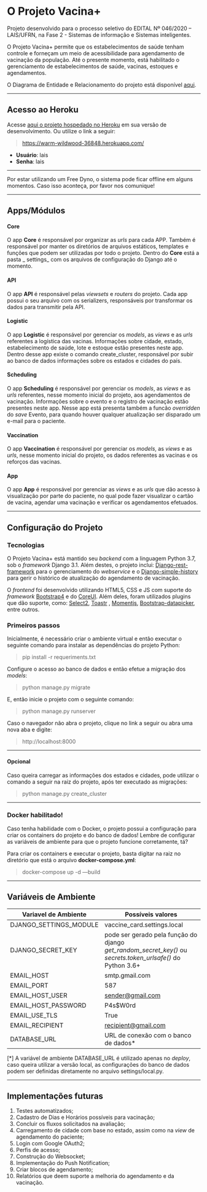 # O Projeto Vacina+

Projeto desenvolvido para o processo seletivo do EDITAL Nº 046/2020 – LAIS/UFRN, na Fase 2 - Sistemas de informação e
Sistemas inteligentes.

O Projeto Vacina+ permite que os estabelecimentos de saúde tenham controle e forneçam um meio de acessibilidade para
agendamento de vacinação da população. Até o presente momento, está habilitado o gerenciamento de estabelecimentos de
saúde, vacinas, estoques e agendamentos.

O Diagrama de Entidade e Relacionamento do projeto está disponível [aqui](SQL/vaccine_card.png).

---

## Acesso ao Heroku

Acesse [aqui o projeto hospedado no Heroku](https://warm-wildwood-36848.herokuapp.com/) em sua versão de
desenvolvimento. Ou utilize o link a seguir:
> https://warm-wildwood-36848.herokuapp.com/

* **Usuário**: lais
* **Senha**: lais

---

Por estar utilizando um Free Dyno, o sistema pode ficar offline em alguns momentos. Caso isso aconteça, por favor nos
comunique!

---

## Apps/Módulos

#### Core

O app **Core** é responsável por organizar as _urls_ para cada APP. Também é responsável por manter os diretórios de
arquivos estáticos, templates e funções que podem ser utilizadas por todo o projeto. Dentro do **Core** está a pasta _
settings_ com os arquivos de configuração do Django até o momento.

#### API

O app **API** é responsável pelas _viewsets_ e _routers_ do projeto. Cada app possui o seu arquivo com os serializers,
responsáveis por transformar os dados para transmitir pela API.

#### Logistic

O app **Logistic** é responsável por gerenciar os _models_, as _views_ e as _urls_ referentes a logística das vacinas.
Informações sobre cidade, estado, estabelecimento de saúde, lote e estoque estão presentes neste app. Dentro desse app
existe o comando create_cluster, responsável por subir ao banco de dados informações sobre os estados e cidades do país.

#### Scheduling

O app **Scheduling** é responsável por gerenciar os _models_, as _views_ e as _urls_ referentes, nesse momento inicial
do projeto, aos agendamentos de vacinação. Informações sobre o evento e o registro de vacinação estão presentes neste
app. Nesse app está presenta também a funcão _overridden_ do _save_ Evento, para quando houver qualquer atualização ser
disparado um e-mail para o paciente.

#### Vaccination

O app **Vaccination** é responsável por gerenciar os _models_, as _views_ e as _urls_, nesse momento inicial do projeto,
os dados referentes as vacinas e os reforços das vacinas.

#### App

O app **App** é responsável por gerenciar as _views_ e as _urls_ que dão acesso à visualização por parte do paciente, no
qual pode fazer visualizar o cartão de vacina, agendar uma vacinação e verificar os agendamentos efetuados.

---

## Configuração do Projeto

### Tecnologias

O Projeto Vacina+ está mantido seu _backend_ com a linguagem Python 3.7, sob o _framework_ Django 3.1. Além destes, o
projeto inclui: [Django-rest-framework](https://www.django-rest-framework.org/) para o gerenciamento do _webservice_ e
o [Django-simple-history](https://django-simple-history.readthedocs.io/en/latest/) para gerir o histórico de
atualização do agendamento de vacinação.

O _frontend_ foi desenvolvido utilizando HTML5, CSS e JS com suporte do
_framework_ [Bootstrap4](https://getbootstrap.com/) e do [CoreUI](https://coreui.io/). Além deles, foram utilizados plugins
que dão suporte, como: [Select2](https://select2.org/), [Toastr](https://github.com/CodeSeven/toastr)
, [Momentjs](https://momentjs.com/), [Bootstrap-datapicker](https://bootstrap-datepicker.readthedocs.io/en/latest/),
entre outros.

### Primeiros passos

Inicialmente, é necessário criar o ambiente virtual e então executar o seguinte comando para instalar as dependências do projeto Python:
> pip install -r requeriments.txt

Configure o acesso ao banco de dados e então efetue a migração dos _models_:
> python manage.py migrate

E, então inicie o projeto com o seguinte comando:
> python manage.py runserver

Caso o navegador não abra o projeto, clique no link a seguir ou abra uma nova aba e digite:
> http://localhost:8000

---

#### Opcional

Caso queira carregar as informações dos estados e cidades, pode utilizar o comando a seguir na raiz do projeto, após ter
executado as migrações:
> python manage.py create_cluster

---

### Docker habilitado!

Caso tenha habilidade com o Docker, o projeto possui a configuração para criar os containers do projeto e do banco de
dados!
Lembre de configurar as variáveis de ambiente para que o projeto funcione corretamente, tá?

Para criar os containers e executar o projeto, basta digitar na raiz no diretório que está o arquivo **docker-compose.yml**:
> docker-compose up -d —build

---

## Variáveis de Ambiente

| Variavel de Ambiente | Possíveis valores |
| --- | --- |
| DJANGO_SETTINGS_MODULE | vaccine_card.settings.local |
| DJANGO_SECRET_KEY | pode ser gerado pela função do django _get_random_secret_key()_ ou _secrets.token_urlsafe()_ do Python 3.6+ |
| EMAIL_HOST | smtp.gmail.com |
| EMAIL_PORT | 587 |
| EMAIL_HOST_USER | sender@gmail.com |
| EMAIL_HOST_PASSWORD | P4s$W0rd |
| EMAIL_USE_TLS | True |
| EMAIL_RECIPIENT | recipient@gmail.com |
| DATABASE_URL | URL de conexão com o banco de dados* |

[*] A variável de ambiente DATABASE_URL é utilizado apenas no _deploy_, caso queira utilizar a versão local, as
configurações do banco de dados podem ser definidas diretamente no arquivo settings/local.py.

---

## Implementações futuras

1. Testes automatizados;
1. Cadastro de Dias e Horários possíveis para vacinação;
1. Concluir os fluxos solicitados na avaliação;
1. Carregamento de cidade com base no estado, assim como na _view_ de agendamento do paciente;
1. Login com Google OAuth2;
1. Perfis de acesso;
1. Construção do Websocket;
1. Implementação do Push Notification;
1. Criar blocos de agendamento;
1. Relatórios que deem suporte a melhoria do agendamento e da vacinação.
